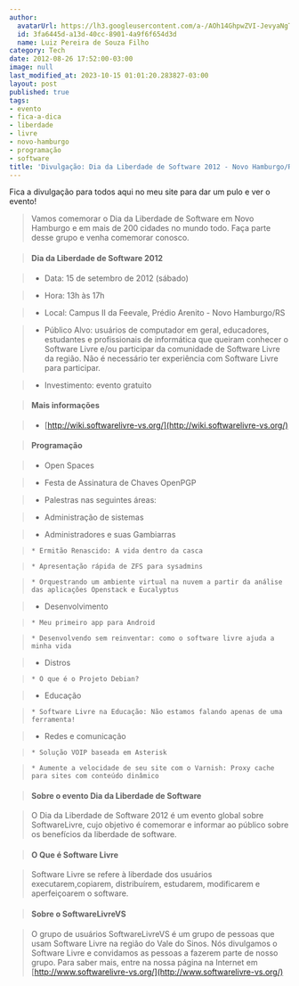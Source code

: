 ```yaml
---
author:
  avatarUrl: https://lh3.googleusercontent.com/a-/AOh14GhpwZVI-JevyaNgTdlrOT6YN20cI6V9Kxtq38Ij8AQ=s100
  id: 3fa6445d-a13d-40cc-8901-4a9f6f654d3d
  name: Luiz Pereira de Souza Filho
category: Tech
date: 2012-08-26 17:52:00-03:00
image: null
last_modified_at: 2023-10-15 01:01:20.283827-03:00
layout: post
published: true
tags:
- evento
- fica-a-dica
- liberdade
- livre
- novo-hamburgo
- programação
- software
title: 'Divulgação: Dia da Liberdade de Software 2012 - Novo Hamburgo/RS'
---
```


Fica a divulgação para todos aqui no meu site para dar um pulo e ver o evento!

> Vamos comemorar o Dia da Liberdade de Software em Novo Hamburgo e em mais de 200 cidades no mundo todo. Faça parte desse grupo e venha comemorar conosco.

>

>#### Dia da Liberdade de Software 2012

>

>* Data: 15 de setembro de 2012 (sábado)

>* Hora: 13h às 17h

>* Local: Campus II da Feevale, Prédio Arenito - Novo Hamburgo/RS

>* Público Alvo: usuários de computador em geral, educadores, estudantes e profissionais de informática que queiram conhecer o Software Livre e/ou participar da comunidade de Software Livre da região. Não é necessário ter experiência com Software Livre para participar.

>* Investimento: evento gratuito

>

>#### Mais informações

>

>* [http://wiki.softwarelivre-vs.org/](http://wiki.softwarelivre-vs.org/)

>

>#### Programação

>

> * Open Spaces

> * Festa de Assinatura de Chaves OpenPGP

> * Palestras nas seguintes áreas:

>   * Administração de sistemas

>   * Administradores e suas Gambiarras

>     * Ermitão Renascido: A vida dentro da casca

>     * Apresentação rápida de ZFS para sysadmins

>     * Orquestrando um ambiente virtual na nuvem a partir da análise das aplicações Openstack e Eucalyptus

>   * Desenvolvimento

>     * Meu primeiro app para Android

>     * Desenvolvendo sem reinventar: como o software livre ajuda a minha vida

>   * Distros

>     * O que é o Projeto Debian?

>   * Educação

>     * Software Livre na Educação: Não estamos falando apenas de uma ferramenta!

>   * Redes e comunicação

>     * Solução VOIP baseada em Asterisk

>     * Aumente a velocidade de seu site com o Varnish: Proxy cache para sites com conteúdo dinâmico

>

> #### Sobre o evento Dia da Liberdade de Software

>

> O Dia da Liberdade de Software 2012 é um evento global sobre SoftwareLivre, cujo objetivo é comemorar e informar ao público sobre os benefícios da liberdade de software.

>

> #### O Que é Software Livre

>

> Software Livre se refere à liberdade dos usuários executarem,copiarem, distribuírem, estudarem, modificarem e aperfeiçoarem o software.

>

> #### Sobre o SoftwareLivreVS

>

> O grupo de usuários SoftwareLivreVS é um grupo de pessoas que usam Software Livre na região do Vale do Sinos. Nós divulgamos o Software Livre e convidamos as pessoas a fazerem parte de nosso grupo. Para saber mais, entre na nossa página na Internet em [http://www.softwarelivre-vs.org/](http://www.softwarelivre-vs.org/)
